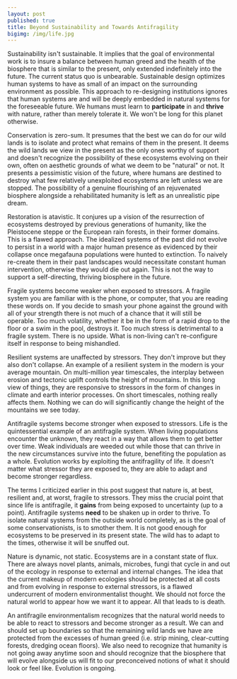 ```yaml
---
layout: post
published: true
title: Beyond Sustainability and Towards Antifragility
bigimg: /img/life.jpg
---
```

Sustainability isn't sustainable. It implies that the goal of environmental work is to insure a balance between human greed and the health of the biosphere that is similar to the present, only extended indefinitely into the future. The current status quo is unbearable. Sustainable design optimizes human systems to have as small of an impact on the surrounding environment as possible. This approach to re-designing institutions ignores that human systems are and will be deeply embedded in natural systems for the foreseeable future. We humans must learn to __participate__ in and __thrive__ with nature, rather than merely tolerate it. We won't be long for this planet otherwise. 

Conservation is zero-sum. It presumes that the best we can do for our wild lands is to isolate and protect what remains of them in the present. It deems the wild lands we view in the present as the only ones worthy of support and doesn't recognize the possibility of these ecosystems evolving on their own, often on aesthetic grounds of what we deem to be "natural" or not.  It presents a pessimistic vision of the future, where humans are destined to destroy what few relatively unexploited ecosystems are left unless we are stopped. The possibility of a genuine flourishing of an rejuvenated biosphere alongside a rehabilitated humanity is left as an unrealistic pipe dream.

Restoration is atavistic. It conjures up a vision of the resurrection of ecosystems destroyed by previous generations of humanity, like the Pleistocene steppe or the European rain forests, in their former domains. This is a flawed approach. The idealized systems of the past did not evolve to persist in a world with a major human presence as evidenced by their collapse once megafauna populations were hunted to extinction. To naively re-create them in their past landscapes would necessitate constant human intervention, otherwise they would die out again. This is not the way to support a self-directing, thriving biosphere in the future. 

Fragile systems become weaker when exposed to stressors. A fragile system you are familiar with is the phone, or computer, that you are reading these words on. If you decide to smash your phone against the ground with all of your strength there is not much of a chance that it will still be operable. Too much volatility, whether it be in the form of a rapid drop to the floor or a swim in the pool, destroys it. Too much stress is detrimental to a fragile system. There is no upside. What is non-living can't re-configure itself in response to being mishandled.

Resilient systems are unaffected by stressors. They don't improve but they also don't collapse. An example of a resilient system in the modern is your average mountain. On multi-million year timescales, the interplay between  erosion and tectonic uplift controls the height of mountains. In this long view of things, they are responsive to stressors in the form of changes in climate and earth interior processes. On short timescales, nothing really affects them. Nothing we can do will significantly change the height of the mountains we see today.

Antifragile systems become stronger when exposed to stressors. Life is the quintessential example of an antifragile system.  When living populations encounter the unknown, they react in a way that allows them to get better over time. Weak individuals are weeded out while those that can thrive in the new circumstances survive into the future, benefiting the population as a whole. Evolution works by exploiting the antifragility of life. It doesn't matter what stressor they are exposed to, they are able to adapt and become stronger regardless.

The terms I criticized earlier in this post suggest that nature is, at best, resilient and, at worst, fragile to stressors. They miss the crucial point that since life is antifragile, it __gains__ from being exposed to uncertainty (up to a point). Antifragile systems __need__ to be shaken up in order to thrive. To isolate natural systems from the outside world completely, as is the goal of some conservationists, is to smother them. It is not good enough for ecosystems to be preserved in its present state. The wild has to adapt to the times, otherwise it will be snuffed out.

Nature is dynamic, not static. Ecosystems are in a constant state of flux. There are always novel plants, animals, microbes, fungi that cycle in and out of the ecology in response to external and internal changes. The idea that the current makeup of modern ecologies should be protected at all costs and from evolving in response to external stressors, is a flawed undercurrent of modern environmentalist thought. We should not force the natural world to appear how we want it to appear. All that leads to is death.

An antifragile environmentalism recognizes that the natural world needs to be able to react to stressors and become stronger as a result. We can and should set up boundaries so that the remaining wild lands we have are protected from the excesses of human greed (i.e. strip mining, clear-cutting forests, dredging ocean floors). We also need to recognize that humanity is not going away anytime soon and should recognize that the biosphere that will evolve alongside us will fit to our preconceived notions of what it should look or feel like. Evolution is ongoing.
